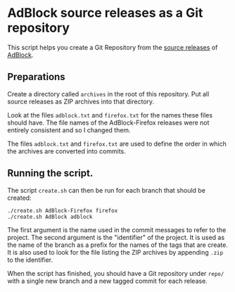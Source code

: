 # AdBlock source releases as a Git repository

This script helps you create a Git Repository from the [source releases](http://code.getadblock.com/releases/) of [AdBlock](https://getadblock.com).


## Preparations

Create a directory called `archives` in the root of this repository. Put all source releases as ZIP archives into that directory.

Look at the files `adblock.txt` and `firefox.txt` for the names these files should have. The file names of the AdBlock-Firefox releases were not entirely consistent and so I changed them.

The files `adblock.txt` and `firefox.txt` are used to define the order in which the archives are converted into commits.


## Running the script.

The script `create.sh` can then be run for each branch that should be created:

	./create.sh AdBlock-Firefox firefox
	./create.sh AdBlock adblock

The first argument is the name used in the commit messages to refer to the project. The second argument is the "identifier" of the project. It is used as the name of the branch as a prefix for the names of the tags that are create. It is also used to look for the file listing the ZIP archives by appending `.zip` to the identifier.

When the script has finished, you should have a Git repository under `repo/` with a single new branch and a new tagged commit for each release.
